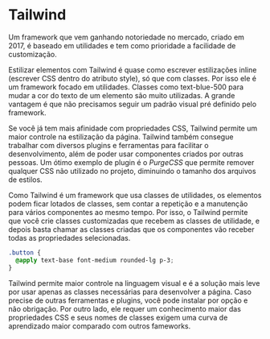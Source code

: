 # Tailwind

Um framework que vem ganhando notoriedade no mercado, criado em 2017, é baseado em utilidades e tem como prioridade a facilidade de customização.

Estilizar elementos com Tailwind é quase como escrever estilizações inline (escrever CSS dentro do atributo style), só que com classes. Por isso ele é um framework focado em utilidades. Classes como text-blue-500 para mudar a cor do texto de um elemento são muito utilizadas. A grande vantagem é que não precisamos seguir um padrão visual pré definido pelo framework.

Se você já tem mais afinidade com propriedades CSS, Tailwind permite um maior controle na estilização da página. Tailwind também consegue trabalhar com diversos plugins e ferramentas para facilitar o desenvolvimento, além de poder usar componentes criados por outras pessoas. Um ótimo exemplo de plugin é o _PurgeCSS_ que permite remover qualquer CSS não utilizado no projeto, diminuindo o tamanho dos arquivos de estilos.

Como Tailwind é um framework que usa classes de utilidades, os elementos podem ficar lotados de classes, sem contar a repetição e a manutenção para vários componentes ao mesmo tempo. Por isso, o Tailwind permite que você crie classes customizadas que recebem as classes de utilidade, e depois basta chamar as classes criadas que os componentes vão receber todas as propriedades selecionadas.

```css
.button {
  @apply text-base font-medium rounded-lg p-3;
}
```

Tailwind permite maior controle na linguagem visual e é a solução mais leve por usar apenas as classes necessárias para desenvolver a página. Caso precise de outras ferramentas e plugins, você pode instalar por opção e não obrigação. Por outro lado, ele requer um conhecimento maior das propriedades CSS e seus nomes de classes exigem uma curva de aprendizado maior comparado com outros fameworks.
